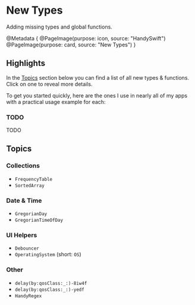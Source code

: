 # New Types

Adding missing types and global functions.

@Metadata {
   @PageImage(purpose: icon, source: "HandySwift")
   @PageImage(purpose: card, source: "New Types")
}

## Highlights

In the [Topics](#topics) section below you can find a list of all new types & functions. Click on one to reveal more details.

To get you started quickly, here are the ones I use in nearly all of my apps with a practical usage example for each:

### TODO

TODO

## Topics

### Collections

- ``FrequencyTable``
- ``SortedArray``

### Date & Time

- ``GregorianDay``
- ``GregorianTimeOfDay``

### UI Helpers

- ``Debouncer``
- ``OperatingSystem`` (short: ``OS``)

### Other

- ``delay(by:qosClass:_:)-8iw4f``
- ``delay(by:qosClass:_:)-yedf``
- ``HandyRegex``

[SCTranslator]: https://apps.apple.com/app/apple-store/id6476773066?pt=549314&ct=github.com&mt=8
[CrossCraft]: https://apps.apple.com/app/apple-store/id6472669260?pt=549314&ct=github.com&mt=8
[FocusBeats]: https://apps.apple.com/app/apple-store/id6477829138?pt=549314&ct=github.com&mt=8
[Guided Guest Mode]: https://apps.apple.com/app/apple-store/id6479207869?pt=549314&ct=github.com&mt=8
[Posters]: https://apps.apple.com/app/apple-store/id6478062053?pt=549314&ct=github.com&mt=8
